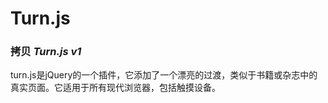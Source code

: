 Turn.js
=========

### 拷贝 *Turn.js v1*

turn.js是jQuery的一个插件，它添加了一个漂亮的过渡，类似于书籍或杂志中的真实页面。它适用于所有现代浏览器，包括触摸设备。